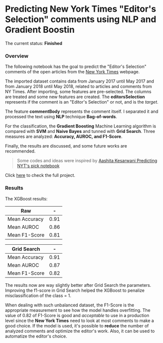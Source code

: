 # Predicting New York Times "Editor's Selection" comments using NLP and Gradient Boostin

The current status: **Finished**

### Overview

The following notebook has the goal to predict the "Editor's Selection" comments of the open articles from the [New York Times](https://www.nytimes.com/) webpage.

The imported dataset contains data from January 2017 until May 2017 and from January 2018 until May 2018, related to articles and comments from NY Times. After importing, some features are pre-selected. The columns are treated and some new features are created. The **editorsSelection** represents if the comment is an "Editor's Selection" or not, and is the *target*.

The feature **commentBody** represents the comment itself. I separated it and processed the text using **NLP** technique **Bag-of-words**.

For the classification, the **Gradient Boosting** Machine Learning algorithm is compared with **SVM** and **Naive Bayes** and tunned with **Grid Search**. Three measures are analyzed: **Accuracy, AUROC, and F1-Score**.

Finally, the results are discussed, and some future works are recommended.

>Some codes and ideas were inspired by [Aashita Kesarwani Predicting NYT's pick notebook](https://www.kaggle.com/aashita/predicting-nyt-s-pick/notebook)

Click [here](https://github.com/bfroz/Projects/blob/master/Predicting%20New%20York%20Times%20Editors%20Selection%20comments/Predicting%20New%20York%20Times%20Editors%20Selection%20comments%20using%20NLP%20and%20Gradient%20Boost.ipynb) to check the full project.

### Results

The XGBoost results:

|Raw|-			|
|-|-----------------------|
| Mean Accuracy			| 0.91 |
| Mean AUROC  | 0.86 |
| Mean F1-Score			| 0.81 |

|Grid Search |	-			|
|-|-----------------------|
| Mean Accuracy| 0.91 |
| Mean AUROC  | 0.87 |
| Mean F1-Score			| 0.82 |

The results now are way slightly better after Grid Search the parameters. Improving the f1-score in Grid Search helped the XGBoost to penalize misclassification of the class = 1.

When dealing with such unbalanced dataset, the F1-Score is the appropriate measurement to see how the model handles overfitting. The value of 0.82 of F1-Score is good and *acceptable* to use in a production level since the **New York Times** need to look at most comments to make a good choice. If the model is used, it's possible to **reduce** the number of analyzed comments and optimize the editor's work. Also, it can be used to automatize the editor's choice.